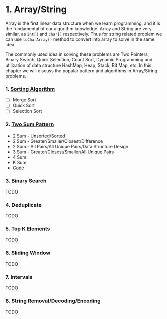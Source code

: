 # 1. Array/String

Array is the first linear data structure when we learn programming, and it is the fundamental of our algorithm knowledge. Array and String are very similar, as `int[]` and `char[]` respectively. Thus for string related problem we can use `toCharArray()` method to convert into array to solve in the same idea.

The commonly used idea in solving these problems are Two Pointers, Binary Search, Quick Selection, Count Sort, Dynamic Programming and utilization of data structure HashMap, Heap, Stack, Bit Map, etc. In this chapter we will discuss the popular pattern and algorithms in Array/String problems.

### 1. [Sorting Algorithm](1.1-sorting-algorithm.md)

* [ ] Merge Sort
* [ ] Quick Sort
* [ ] Selection Sort

### 2. [Two Sum Pattern](1.2-two-sum.md)

* 2 Sum - Unsorted/Sorted
* 2 Sum - Greater/Smaller/Closest/Difference
* 2 Sum - All Pairs/All Unique Pairs/Data Structure Design
* 3 Sum - Greater/Closest/Smaller/All Unique Pairs
* 4 Sum
* K Sum
* [Code](https://github.com/zdong1995/coding-interview/tree/master/src/main/java/algorithm/array/twosum)

### 3. Binary Search

TODO

### 4. Deduplicate

TODO

### 5. Top K Elements

TODO

### 6. Sliding Window

TODO

### 7. Intervals

TODO

### 8. String Removal/Decoding/Encoding

TODO





